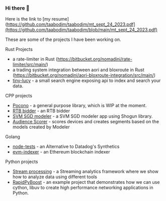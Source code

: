 ### Hi there 👋

Here is the link to [my resume](https://github.com/taabodim/taabodim/mt_sept_24_2023.pdf](https://github.com/taabodim/taabodim/blob/main/mt_sept_24_2023.pdf)

These are some of the projects I have been working on. 

Rust Projects
- a rate-limiter in Rust (https://bitbucket.org/nomadini/rate-limiter/src/main/)
- a trading system integration between aori and bloxroute in Rust (https://bitbucket.org/nomadini/aori-bloxroute-integration/src/main/)
- [tiny-lucy](https://bitbucket.org/nomadini/tiny-lucy/src/main/) - a small search engine exposing api to index and search your data.
  
CPP projects

- [Pocono](https://bitbucket.org/nomadini/pocono/src/master/) - a general purpose library, which is WIP at the moment.
- [RTB bidder](https://bitbucket.org/nomadini/bidder/src/master/) - an RTB bidder
- [SVM SGD modeler](https://bitbucket.org/nomadini/modeler/src/master/) - a SVM SGD modeler app using Shogun library.
- [Audience Scorer](https://bitbucket.org/nomadini/scorer/src/master/) - scores devices and creates segments based on the models created by Modeler

Golang

- [node-tests](https://bitbucket.org/nomadini/node-test/src/master/) - an Alternative to Datadog's Synthetics
- [evm-indexer](https://bitbucket.org/nomadini/evm-indexer/src/master/) - an Ethereum blockchain indexer

Python projects

- [Stream processing](https://bitbucket.org/nomadini/streamprocessing/src/master/) -  a Streaming analytics framework where we show how to analyze data using different tools
- [RapidPyBoost](https://bitbucket.org/nomadini/rapidpyboost/src/master/) - an example project that demonstrates how we can use cython, libuv to create high performance networking applications in Python.

<!--
**taabodim/taabodim** is a ✨ _special_ ✨ repository because its `README.md` (this file) appears on your GitHub profile.

Here are some ideas to get you started:

- 🔭 I’m currently working on ...
- 🌱 I’m currently learning ...
- 👯 I’m looking to collaborate on ...
- 🤔 I’m looking for help with ...
- 💬 Ask me about ...
- 📫 How to reach me: ...
- 😄 Pronouns: ...
- ⚡ Fun fact: ...
-->
